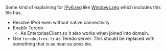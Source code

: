 Some kind of explaining for [IPv6.reg](IPv6.reg) like
[Windows.reg](Windows.reg) which includes this file has.

* Resolve IPv6 even without native connectivity.
* Enable Teredo
    * As EnterpriseClient so it also works when joined into domain.
* Use `teredo.trex.fi` as Teredo server. This should be replaced with
  something that is as near as possible.

